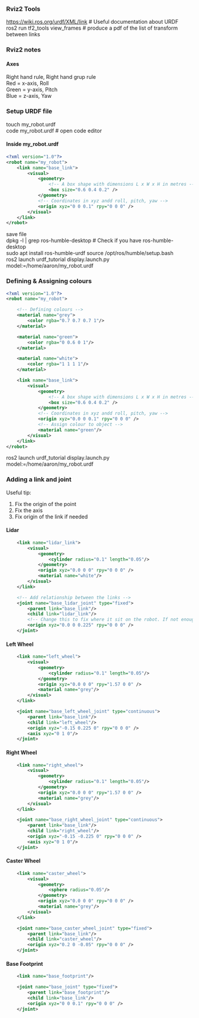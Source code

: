 ### **Rviz2 Tools**  
https://wiki.ros.org/urdf/XML/link # Useful documentation about URDF  
ros2 run tf2_tools view_frames # produce a pdf of the list of transform between links

### **Rviz2 notes**
#### **Axes**  
Right hand rule, Right hand grup rule  
Red = x-axis, Roll  
Green = y-axis, Pitch  
Blue = z-axis, Yaw  

### **Setup URDF file**
touch my_robot.urdf  
code my_robot.urdf  # open code editor  
#### **Inside my_robot.urdf**  
```xml
<?xml version="1.0"?>
<robot name="my_robot">
    <link name="base_link">
        <visual>
            <geometry>
                <!-- A box shape with dimensions L x W x H in metres -->
                <box size="0.6 0.4 0.2" /> 
            </geometry>
            <!-- Coordinates in xyz andd roll, pitch, yaw -->
            <origin xyz="0 0 0.1" rpy="0 0 0" />
        </visual>
    </link>
</robot>    
```
save file  
dpkg -l | grep ros-humble-desktop # Check if you have ros-humble-desktop  
sudo apt install ros-humble-urdf
source /opt/ros/humble/setup.bash  
ros2 launch urdf_tutorial display.launch.py model:=/home/aaron/my_robot.urdf

### **Defining & Assigning colours**
```xml
<?xml version="1.0"?>
<robot name="my_robot">

    <!-- Defining colours -->
    <material name="grey">
        <color rgba="0.7 0.7 0.7 1"/>
    </material>

    <material name="green">
        <color rgba="0 0.6 0 1"/>
    </material>

    <material name="white">
        <color rgba="1 1 1 1"/>
    </material>

    <link name="base_link">
        <visual>
            <geometry>
                <!-- A box shape with dimensions L x W x H in metres -->
                <box size="0.6 0.4 0.2" /> 
            </geometry>
            <!-- Coordinates in xyz andd roll, pitch, yaw -->
            <origin xyz="0.0 0 0.1" rpy="0 0 0" />
            <!-- Assign colour to object -->
            <material name="green"/>
        </visual>
    </link>
</robot>
```  
ros2 launch urdf_tutorial display.launch.py model:=/home/aaron/my_robot.urdf  

### **Adding a link and joint**  
Useful tip:  
1. Fix the origin of the point
2. Fix the axis
3. Fix origin of the link if needed
#### **Lidar** 
```xml
    <link name="lidar_link">
        <visual>
            <geometry>
                <cylinder radius="0.1" length="0.05"/>
            </geometry>
            <origin xyz="0.0 0 0" rpy="0 0 0" />
            <material name="white"/>
        </visual>
    </link>

    <!-- Add relationship between the links -->
    <joint name="base_lidar_joint" type="fixed">
        <parent link="base_link"/>
        <child link="lidar_link"/>
        <!-- Change this to fix where it sit on the robot. If not enough change the link origins. -->
        <origin xyz="0.0 0 0.225" rpy="0 0 0" />
    </joint>
```  
#### **Left Wheel**
```xml
    <link name="left_wheel">
        <visual>
            <geometry>
                <cylinder radius="0.1" length="0.05"/>
            </geometry>
            <origin xyz="0.0 0 0" rpy="1.57 0 0" />
            <material name="grey"/>
        </visual>
    </link>

    <joint name="base_left_wheel_joint" type="continuous">
        <parent link="base_link"/>
        <child link="left_wheel"/>
        <origin xyz="-0.15 0.225 0" rpy="0 0 0" />
        <axis xyz="0 1 0"/>
    </joint>
```
#### **Right Wheel**
```xml
    <link name="right_wheel">
        <visual>
            <geometry>
                <cylinder radius="0.1" length="0.05"/>
            </geometry>
            <origin xyz="0.0 0 0" rpy="1.57 0 0" />
            <material name="grey"/>
        </visual>
    </link>

    <joint name="base_right_wheel_joint" type="continuous">
        <parent link="base_link"/>
        <child link="right_wheel"/>
        <origin xyz="-0.15 -0.225 0" rpy="0 0 0" />
        <axis xyz="0 1 0"/>
    </joint>
```
#### **Caster Wheel**
```xml
    <link name="caster_wheel">
        <visual>
            <geometry>
                <sphere radius="0.05"/>
            </geometry>
            <origin xyz="0.0 0 0" rpy="0 0 0" />
            <material name="grey"/>
        </visual>
    </link>

    <joint name="base_caster_wheel_joint" type="fixed">
        <parent link="base_link"/>
        <child link="caster_wheel"/>
        <origin xyz="0.2 0 -0.05" rpy="0 0 0" />
    </joint>
```
#### **Base Footprint**
```xml
    <link name="base_footprint"/>

    <joint name="base_joint" type="fixed">
        <parent link="base_footprint"/>
        <child link="base_link"/>
        <origin xyz="0 0 0.1" rpy="0 0 0" />
    </joint>
```



